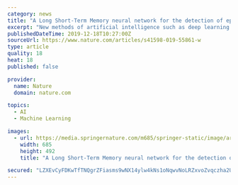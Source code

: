 ```yaml
---
category: news
title: "A Long Short-Term Memory neural network for the detection of epileptiform spikes and high frequency oscillations"
excerpt: "New methods of artificial intelligence such as deep learning neural networks can provide additional tools for automated analysis of EEG. Here we present a Long Short-Term Memory neural network for detection of spikes, ripples and ripples-on-spikes (RonS). We used intracranial EEG (iEEG) from two independent datasets. First dataset (7 patients ..."
publishedDateTime: 2019-12-18T10:27:00Z
sourceUrl: https://www.nature.com/articles/s41598-019-55861-w
type: article
quality: 18
heat: 18
published: false

provider:
  name: Nature
  domain: nature.com

topics:
  - AI
  - Machine Learning

images:
  - url: https://media.springernature.com/m685/springer-static/image/art%3A10.1038%2Fs41598-019-55861-w/MediaObjects/41598_2019_55861_Fig1_HTML.png
    width: 685
    height: 492
    title: "A Long Short-Term Memory neural network for the detection of epileptiform spikes and high frequency oscillations"

secured: "LZXEvCyFDKwTfTNQgrZFiasms9wNX14ylw4kNs1oNqwvNoLRZxvoZvqczha2Uro64NLmz2hc1dUN8Dg5g73KwY9KLruvPYs66zbgnw9+GPoAGgyqOlkwMIAClEAwdQavogY1f1dzCUYfYbj+UqQl3USeS2Us9/XCYefbcBzKMMPOF7BKxqXfO2Bwbt2zm6V+N6icY0iEmOjoijfYW9PZgHuTjY9cNyySXoO8LpAI9IN29KYcgZSG9R+dOTB0cLACu7OJvh5jntkP9XXFnrlJkQ==;q6OJuIiz7Ek4bOLsOQqXGw=="
---
```


